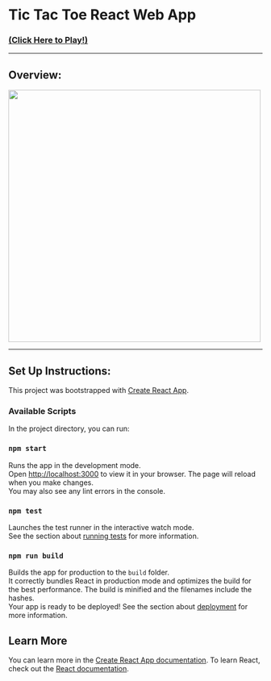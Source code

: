 # Tic Tac Toe React Web App

### [(Click Here to Play!)](https://aguilartictactoe.netlify.app/)
---
## Overview:
<img src="https://github.com/user-attachments/assets/b058b9fa-8e30-459d-8ae7-e56db9a8dcee" width="500" />



---
## Set Up Instructions:
This project was bootstrapped with [Create React App](https://github.com/facebook/create-react-app).
### Available Scripts
In the project directory, you can run:
### `npm start`
Runs the app in the development mode.\
Open [http://localhost:3000](http://localhost:3000) to view it in your browser.
The page will reload when you make changes.\
You may also see any lint errors in the console.
### `npm test`
Launches the test runner in the interactive watch mode.\
See the section about [running tests](https://facebook.github.io/create-react-app/docs/running-tests) for more information.
### `npm run build`
Builds the app for production to the `build` folder.\
It correctly bundles React in production mode and optimizes the build for the best performance.
The build is minified and the filenames include the hashes.\
Your app is ready to be deployed!
See the section about [deployment](https://facebook.github.io/create-react-app/docs/deployment) for more information.
## Learn More
You can learn more in the [Create React App documentation](https://facebook.github.io/create-react-app/docs/getting-started).
To learn React, check out the [React documentation](https://reactjs.org/).


